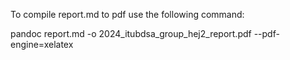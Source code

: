 To compile report.md to pdf use the following command:

pandoc report.md -o 2024_itubdsa_group_hej2_report.pdf --pdf-engine=xelatex